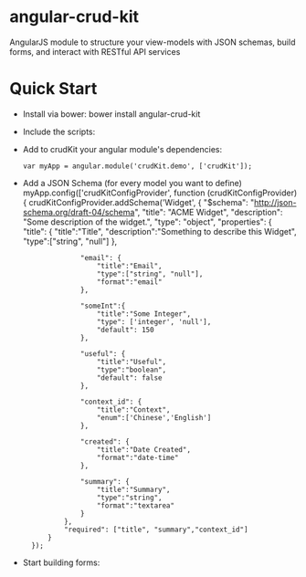 angular-crud-kit
================

AngularJS module to structure your view-models with JSON schemas, build forms, and interact with RESTful API services

Quick Start
================

- Install via bower:
      bower install angular-crud-kit


- Include the scripts:
      <script src="bower_components/angular-crud-kit/dist/scripts/crudKit.js"></script>


- Add to crudKit your angular module's dependencies:

      var myApp = angular.module('crudKit.demo', ['crudKit']);


- Add a JSON Schema (for every model you want to define)
      myApp.config(['crudKitConfigProvider', function (crudKitConfigProvider) {
              crudKitConfigProvider.addSchema('Widget', {
                "$schema":  "http://json-schema.org/draft-04/schema",
                "title":    "ACME Widget",
                "description": "Some description of the widget.",
                "type":     "object",
                "properties": {
                    "title": {
                        "title":"Title",
                        "description":"Something to describe this Widget",
                        "type":["string", "null"]
                    },

                    "email": {
                        "title":"Email",
                        "type":["string", "null"],
                        "format":"email"
                    },

                    "someInt":{
                        "title":"Some Integer",
                        "type": ['integer', 'null'],
                        "default": 150
                    },

                    "useful": {
                        "title":"Useful",
                        "type":"boolean",
                        "default": false
                    },

                    "context_id": {
                        "title":"Context",
                        "enum":['Chinese','English']
                    },

                    "created": {
                        "title":"Date Created",
                        "format":"date-time"
                    },

                    "summary": {
                        "title":"Summary",
                        "type":"string",
                        "format":"textarea"
                    }
                },
                "required": ["title", "summary","context_id"]
            }
        });


- Start building forms:
        <!--controller example -->
        <script>
            angular.module('crudKit.demo')
                .controller('AboutCtrl', function ($scope, $rootScope, $filter, JsonApi, JSONValidator, crudKitConfig) {
                    $scope.api = JsonApi;
                    $scope.widgetSchema = crudKitConfig.schemas.Widget;

                    $scope.widgetInstance = {
                      title: "TEST TITLE"
                    };

                    $scope.saveWidget =function(model, next){
                        console.debug(model);
                        next(null, model);
                    };
                });
        </script>
        <!--ckForm Directive Example-->
        <ck-form name="widgetForm" schema="widgetSchema" model="widgetInstance" on-save="saveWidget($model, $next)" debug="true">
            <div class="col-sm-6">
                <ck-field field-name="title"></ck-field>
                <ck-field field-name="summary"></ck-field>
            </div>
            <div class="col-sm-6">
                <ck-field field-name="created"></ck-field>
                <ck-field field-name="context_id"></ck-field>
                <!--Use a custom field template-->
                <ck-field field-name="email" field-template-url="views/ckfield_email.html"></ck-field>
            </div>
        </ck-form>


- Interacting with RESTful resources:
      coming soon.

Demo
==========
After installing with bower, browse to `bower_components/crud-kit/dist/index.html`

TO DOs
==========
- Simple CRUD methods for JsonApi service.
- Default CRUD actions for ckForms using JsonApi service.
- ckGrid directive.
- Implement more default input templates.
- Tests (i know i know...)
